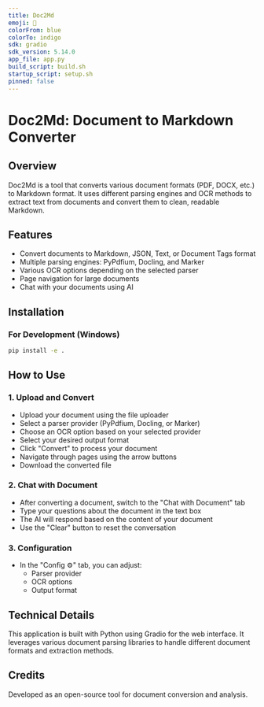 ```yaml
---
title: Doc2Md
emoji: 📄
colorFrom: blue
colorTo: indigo
sdk: gradio
sdk_version: 5.14.0
app_file: app.py
build_script: build.sh
startup_script: setup.sh
pinned: false
---
```


# Doc2Md: Document to Markdown Converter

## Overview
Doc2Md is a tool that converts various document formats (PDF, DOCX, etc.) to Markdown format. It uses different parsing engines and OCR methods to extract text from documents and convert them to clean, readable Markdown.

## Features
- Convert documents to Markdown, JSON, Text, or Document Tags format
- Multiple parsing engines: PyPdfium, Docling, and Marker
- Various OCR options depending on the selected parser
- Page navigation for large documents
- Chat with your documents using AI

## Installation

### For Development (Windows)
```bash
pip install -e .
```

## How to Use

### 1. Upload and Convert
- Upload your document using the file uploader
- Select a parser provider (PyPdfium, Docling, or Marker)
- Choose an OCR option based on your selected provider
- Select your desired output format
- Click "Convert" to process your document
- Navigate through pages using the arrow buttons
- Download the converted file

### 2. Chat with Document
- After converting a document, switch to the "Chat with Document" tab
- Type your questions about the document in the text box
- The AI will respond based on the content of your document
- Use the "Clear" button to reset the conversation

### 3. Configuration
- In the "Config ⚙️" tab, you can adjust:
  - Parser provider
  - OCR options
  - Output format

## Technical Details
This application is built with Python using Gradio for the web interface. It leverages various document parsing libraries to handle different document formats and extraction methods.

## Credits
Developed as an open-source tool for document conversion and analysis.
